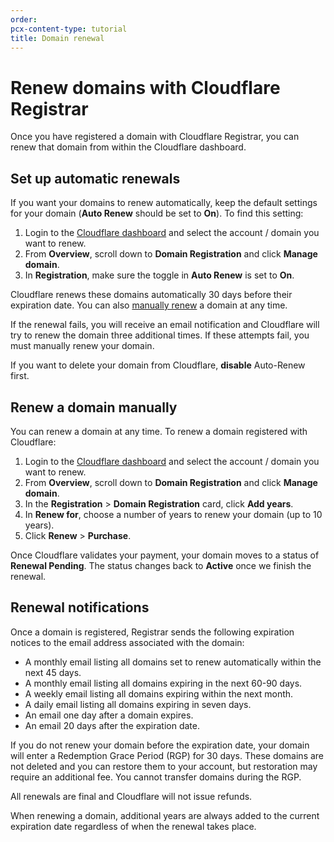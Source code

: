 ```yaml
---
order:
pcx-content-type: tutorial
title: Domain renewal
---
```


# Renew domains with Cloudflare Registrar

Once you have registered a domain with Cloudflare Registrar, you can renew that domain from within the Cloudflare dashboard.

## Set up automatic renewals

If you want your domains to renew automatically, keep the default settings for your domain (**Auto Renew** should be set to **On**). To find this setting:

1. Login to the [Cloudflare dashboard](https://dash.cloudflare.com/login) and select the account / domain you want to renew.
1. From **Overview**, scroll down to **Domain Registration** and click **Manage domain**.
1. In **Registration**, make sure the toggle in **Auto Renew** is set to **On**.

Cloudflare renews these domains automatically 30 days before their expiration date. You can also [manually renew](#renew-a-domain-manually) a domain at any time.

If the renewal fails, you will receive an email notification and Cloudflare will try to renew the domain three additional times. If these attempts fail, you must manually renew your domain.

<Aside type="note">

If you want to delete your domain from Cloudflare, **disable** Auto-Renew first.

</Aside>

## Renew a domain manually

You can renew a domain at any time. To renew a domain registered with Cloudflare:

1. Login to the [Cloudflare dashboard](https://dash.cloudflare.com/login) and select the account / domain you want to renew.
1. From **Overview**, scroll down to **Domain Registration** and click **Manage domain**.
1. In the **Registration** > **Domain Registration** card, click **Add years**.
1. In **Renew for**, choose a number of years to renew your domain (up to 10 years).
1. Click **Renew** > **Purchase**.

Once Cloudflare validates your payment, your domain moves to a status of **Renewal Pending**. The status changes back to **Active** once we finish the renewal.

## Renewal notifications

Once a domain is registered, Registrar sends the following expiration notices to the email address associated with the domain:
- A monthly email listing all domains set to renew automatically within the next 45 days.
- A monthly email listing all domains expiring in the next 60-90 days.
- A weekly email listing all domains expiring within the next month.
- A daily email listing all domains expiring in seven days.
- An email one day after a domain expires.
- An email 20 days after the expiration date.

<Aside type="note">

If you do not renew your domain before the expiration date, your domain will enter a Redemption Grace Period (RGP) for 30 days. These domains are not deleted and you can restore them to your account, but restoration may require an additional fee. You cannot transfer domains during the RGP.

All renewals are final and Cloudflare will not issue refunds.

When renewing a domain, additional years are always added to the current expiration date regardless of when the renewal takes place.

</Aside>